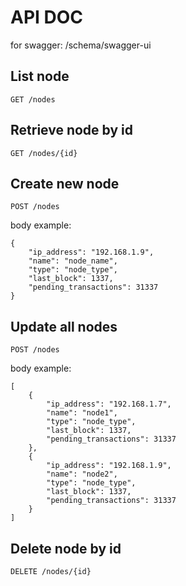 # API DOC

for swagger: /schema/swagger-ui

## List node
`GET /nodes`

## Retrieve node by id
`GET /nodes/{id}`

## Create new node
`POST /nodes`

body example:
```
{
    "ip_address": "192.168.1.9",
    "name": "node_name",
    "type": "node_type",
    "last_block": 1337,
    "pending_transactions": 31337
}
```

## Update all nodes
`POST /nodes`

body example:
```
[
    {
        "ip_address": "192.168.1.7",
        "name": "node1",
        "type": "node_type",
        "last_block": 1337,
        "pending_transactions": 31337
    },
    {
        "ip_address": "192.168.1.9",
        "name": "node2",
        "type": "node_type",
        "last_block": 1337,
        "pending_transactions": 31337
    }
]
```

## Delete node by id
`DELETE /nodes/{id}`